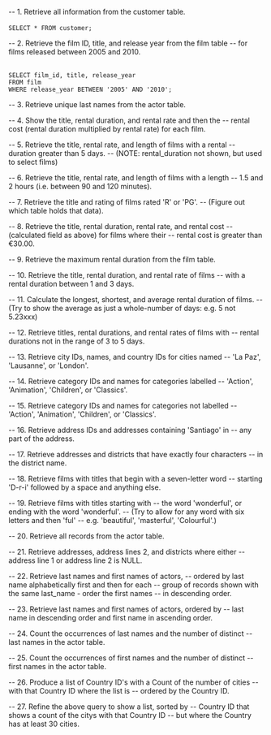 -- 1. Retrieve all information from the customer table.
<br>
<br>
```SELECT * FROM customer;```

-- 2. Retrieve the film ID, title, and release year from the film table 
-- for films released between 2005 and 2010.
<br>
<br>

```SELECT film_id, title, release_year```
<br>
```FROM film```
<br>
```WHERE release_year BETWEEN '2005' AND '2010';```


-- 3. Retrieve unique last names from the actor table.

-- 4. Show the title, rental duration, and rental rate and then the 
-- rental cost (rental duration multiplied by rental rate) for each film.


-- 5. Retrieve the title, rental rate, and length of films with a rental 
-- duration greater than 5 days.
-- (NOTE: rental_duration not shown, but used to select films)


-- 6. Retrieve the title, rental rate, and length of films with a length 
-- 1.5 and 2 hours (i.e. between 90 and 120 minutes).


-- 7. Retrieve the title and rating of films rated 'R' or 'PG'.
-- (Figure out which table holds that data).


-- 8. Retrieve the title, rental duration, rental rate, and rental cost 
-- (calculated field as above) for films where their 
-- rental cost is greater than €30.00.


-- 9. Retrieve the maximum rental duration from the film table.


-- 10. Retrieve the title, rental duration, and rental rate of films 
-- with a rental duration between 1 and 3 days.


-- 11. Calculate the longest, shortest, and average rental duration of films.
-- (Try to show the average as just a whole-number of days: e.g. 5 not 5.23xxx)


-- 12. Retrieve titles, rental durations, and rental rates of films with 
-- rental durations not in the range of 3 to 5 days.


-- 13. Retrieve city IDs, names, and country IDs for cities named 
-- 'La Paz', 'Lausanne', or 'London'.


-- 14. Retrieve category IDs and names for categories labelled 
-- 'Action', 'Animation', 'Children', or 'Classics'.


-- 15. Retrieve category IDs and names for categories not labelled 
-- 'Action', 'Animation', 'Children', or 'Classics'.


-- 16. Retrieve address IDs and addresses containing 'Santiago' in 
-- any part of the address.


-- 17. Retrieve addresses and districts that have exactly four characters
-- in the district name.


-- 18. Retrieve films with titles that begin with a seven-letter word
-- starting 'D-r-i' followed by a space and anything else.



-- 19. Retrieve films with titles starting with 
-- the word 'wonderful', or ending with the word 'wonderful'.
-- (Try to allow for any word with six letters and then 'ful'
--  e.g. 'beautiful', 'masterful', 'Colourful'.)


-- 20. Retrieve all records from the actor table.


-- 21. Retrieve addresses, address lines 2, and districts where either 
-- address line 1 or address line 2 is NULL.


-- 22. Retrieve last names and first names of actors, 
-- ordered by last name alphabetically first and then for each
-- group of records shown with the same last_name - order the first names 
-- in descending order.


-- 23. Retrieve last names and first names of actors, ordered by 
-- last name in descending order and first name in ascending order.


-- 24. Count the occurrences of last names and the number of distinct 
-- last names in the actor table.


-- 25. Count the occurrences of first names and the number of distinct 
-- first names in the actor table.


-- 26. Produce a list of Country ID's with a Count of the number of cities 
-- with that Country ID where the list is 
-- ordered by the Country ID.


-- 27. Refine the above query to show a list, sorted by 
-- Country ID that shows a count of the citys with that Country ID
-- but where the Country has at least 30 cities.
